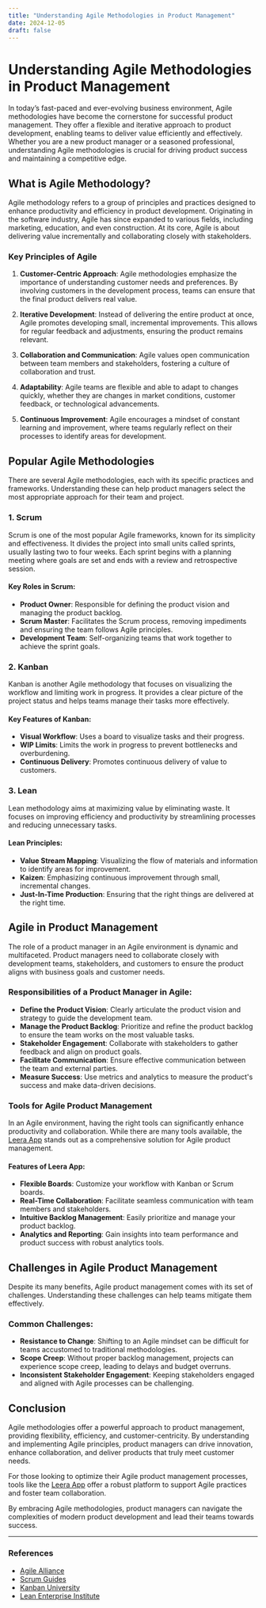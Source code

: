 ```yaml
---
title: "Understanding Agile Methodologies in Product Management"
date: 2024-12-05
draft: false
---
```

# Understanding Agile Methodologies in Product Management

In today’s fast-paced and ever-evolving business environment, Agile methodologies have become the cornerstone for successful product management. They offer a flexible and iterative approach to product development, enabling teams to deliver value efficiently and effectively. Whether you are a new product manager or a seasoned professional, understanding Agile methodologies is crucial for driving product success and maintaining a competitive edge.

## What is Agile Methodology?

Agile methodology refers to a group of principles and practices designed to enhance productivity and efficiency in product development. Originating in the software industry, Agile has since expanded to various fields, including marketing, education, and even construction. At its core, Agile is about delivering value incrementally and collaborating closely with stakeholders.

### Key Principles of Agile

1. **Customer-Centric Approach**: Agile methodologies emphasize the importance of understanding customer needs and preferences. By involving customers in the development process, teams can ensure that the final product delivers real value.

2. **Iterative Development**: Instead of delivering the entire product at once, Agile promotes developing small, incremental improvements. This allows for regular feedback and adjustments, ensuring the product remains relevant.

3. **Collaboration and Communication**: Agile values open communication between team members and stakeholders, fostering a culture of collaboration and trust.

4. **Adaptability**: Agile teams are flexible and able to adapt to changes quickly, whether they are changes in market conditions, customer feedback, or technological advancements.

5. **Continuous Improvement**: Agile encourages a mindset of constant learning and improvement, where teams regularly reflect on their processes to identify areas for development.

## Popular Agile Methodologies

There are several Agile methodologies, each with its specific practices and frameworks. Understanding these can help product managers select the most appropriate approach for their team and project.

### 1. Scrum

Scrum is one of the most popular Agile frameworks, known for its simplicity and effectiveness. It divides the project into small units called sprints, usually lasting two to four weeks. Each sprint begins with a planning meeting where goals are set and ends with a review and retrospective session.

#### Key Roles in Scrum:

- **Product Owner**: Responsible for defining the product vision and managing the product backlog.
- **Scrum Master**: Facilitates the Scrum process, removing impediments and ensuring the team follows Agile principles.
- **Development Team**: Self-organizing teams that work together to achieve the sprint goals.

### 2. Kanban

Kanban is another Agile methodology that focuses on visualizing the workflow and limiting work in progress. It provides a clear picture of the project status and helps teams manage their tasks more effectively.

#### Key Features of Kanban:

- **Visual Workflow**: Uses a board to visualize tasks and their progress.
- **WIP Limits**: Limits the work in progress to prevent bottlenecks and overburdening.
- **Continuous Delivery**: Promotes continuous delivery of value to customers.

### 3. Lean

Lean methodology aims at maximizing value by eliminating waste. It focuses on improving efficiency and productivity by streamlining processes and reducing unnecessary tasks.

#### Lean Principles:

- **Value Stream Mapping**: Visualizing the flow of materials and information to identify areas for improvement.
- **Kaizen**: Emphasizing continuous improvement through small, incremental changes.
- **Just-In-Time Production**: Ensuring that the right things are delivered at the right time.

## Agile in Product Management

The role of a product manager in an Agile environment is dynamic and multifaceted. Product managers need to collaborate closely with development teams, stakeholders, and customers to ensure the product aligns with business goals and customer needs.

### Responsibilities of a Product Manager in Agile:

- **Define the Product Vision**: Clearly articulate the product vision and strategy to guide the development team.
- **Manage the Product Backlog**: Prioritize and refine the product backlog to ensure the team works on the most valuable tasks.
- **Stakeholder Engagement**: Collaborate with stakeholders to gather feedback and align on product goals.
- **Facilitate Communication**: Ensure effective communication between the team and external parties.
- **Measure Success**: Use metrics and analytics to measure the product's success and make data-driven decisions.

### Tools for Agile Product Management

In an Agile environment, having the right tools can significantly enhance productivity and collaboration. While there are many tools available, the [Leera App](https://leera.app) stands out as a comprehensive solution for Agile product management.

#### Features of Leera App:

- **Flexible Boards**: Customize your workflow with Kanban or Scrum boards.
- **Real-Time Collaboration**: Facilitate seamless communication with team members and stakeholders.
- **Intuitive Backlog Management**: Easily prioritize and manage your product backlog.
- **Analytics and Reporting**: Gain insights into team performance and product success with robust analytics tools.

## Challenges in Agile Product Management

Despite its many benefits, Agile product management comes with its set of challenges. Understanding these challenges can help teams mitigate them effectively.

### Common Challenges:

- **Resistance to Change**: Shifting to an Agile mindset can be difficult for teams accustomed to traditional methodologies.
- **Scope Creep**: Without proper backlog management, projects can experience scope creep, leading to delays and budget overruns.
- **Inconsistent Stakeholder Engagement**: Keeping stakeholders engaged and aligned with Agile processes can be challenging.

## Conclusion

Agile methodologies offer a powerful approach to product management, providing flexibility, efficiency, and customer-centricity. By understanding and implementing Agile principles, product managers can drive innovation, enhance collaboration, and deliver products that truly meet customer needs.

For those looking to optimize their Agile product management processes, tools like the [Leera App](https://leera.app) offer a robust platform to support Agile practices and foster team collaboration.

By embracing Agile methodologies, product managers can navigate the complexities of modern product development and lead their teams towards success.

---

### References
- [Agile Alliance](https://www.agilealliance.org/)
- [Scrum Guides](https://scrumguides.org/)
- [Kanban University](https://kanban.university/)
- [Lean Enterprise Institute](https://www.lean.org/)
